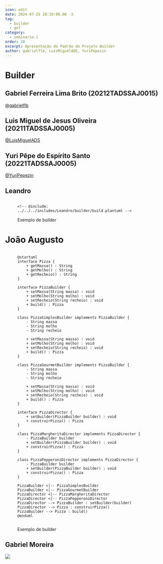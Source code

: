 ```yaml
---
icon: edit
date: 2024-07-25 20:10:00.00 -3
tag:
  - builder
  - gof
category:
  - seminario-1
order: 10
excerpt: Apresentação do Padrão de Projeto Builder
author: gabrielflb, LuisMiguelADS, YuriPepezin
---
```

# Builder

## Gabriel Ferreira Lima Brito (20212TADSSAJ0015)

[@gabrielflb](https://github.com/gabrielflb)

<!-- @include: ../../../includes/seminario-1-gabrielflb/README.md -->

## Luis Miguel de Jesus Oliveira (20211TADSSAJ0005)

[@LuisMiguelADS](https://github.com/LuisMiguelADS)

<!-- @include: ../../../includes/seminario-1-LuisMiguelADS/README.md -->

## Yuri Pêpe do Espírito Santo (20221TADSSAJ0005)

[@YuriPepezin](https://github.com/YuriPepezin)

<!-- @include: ../../../includes/seminario-1-YuriPepezin/ApYuri.md -->

## Leandro

<figure>

```plantuml

<!-- @include: ../../../includes/Leandro/builder/build.plantuml -->

```

<figcaption> Exemplo de builder</figcaption>
</figure>

# João Augusto

<figure>

```plantuml

@startuml
interface Pizza {
    + getMassa() : String
    + getMolho() : String
    + getRecheio() : String
}

interface PizzaBuilder {
    + setMassa(String massa) : void
    + setMolho(String molho) : void
    + setRecheio(String recheio) : void
    + build() : Pizza
}

class PizzaSimplesBuilder implements PizzaBuilder {
    - String massa
    - String molho
    - String recheio
    
    + setMassa(String massa) : void
    + setMolho(String molho) : void
    + setRecheio(String recheio) : void
    + build() : Pizza
}

class PizzaGourmetBuilder implements PizzaBuilder {
    - String massa
    - String molho
    - String recheio
    
    + setMassa(String massa) : void
    + setMolho(String molho) : void
    + setRecheio(String recheio) : void
    + build() : Pizza
}

interface PizzaDirector {
    + setBuilder(PizzaBuilder builder) : void
    + construirPizza() : Pizza
}

class PizzaMargheritaDirector implements PizzaDirector {
    - PizzaBuilder builder
    + setBuilder(PizzaBuilder builder) : void
    + construirPizza() : Pizza
}

class PizzaPepperoniDirector implements PizzaDirector {
    - PizzaBuilder builder
    + setBuilder(PizzaBuilder builder) : void
    + construirPizza() : Pizza
}

PizzaBuilder <|-- PizzaSimplesBuilder
PizzaBuilder <|-- PizzaGourmetBuilder
PizzaDirector <|-- PizzaMargheritaDirector
PizzaDirector <|-- PizzaPepperoniDirector
PizzaDirector --> PizzaBuilder : setBuilder(builder)
PizzaDirector --> Pizza : construirPizza()
PizzaBuilder --> Pizza : build()
@enduml


```
<figcaption> Exemplo de builder </figcaption>
</figure>

## Gabriel Moreira

[![](https://mermaid.ink/img/pako:eNq9VLFuwyAQ_RXEZKtJPsCyMrTp0KFdErWLFwKXBNmGCIOqNs2_FwyOwbKytSzAvZd37-5iLphKBrjAtCFdt-HkqEhbCWRXH0GPhjcMlA-VJRca1IFQWK9HyIPhisrlEm24AqqlmiA_FnoHThtIZH0IrVZ3wVRzuHnRJ6LuwTtlaD0SUlcFeuhAb6RUb6bdg8psjUj0x3yOubM6H5zpU3ZoJNHo051nmc_iyAVkfkPQb_OSRNRb_g1BsbPHfLDpxzCYv_igW8tBYx-3yy0nGcBsQsojVktq8N3NcuTj1yFrOulp67ynZFiXNP18OxFKWfOtnJDudPGmM9u_pKDYcuzVuRvNRoCX0s7hi3UVIYmTMR5-EKwMeb1FTdRQR2Jdy3ManviN_tf_NXmfOPli_jo1XuAWVEs4sw9Rn6zC-gQtVLiwR0ZUXeFKOB4xWm6_BMWFVgYWWElzPOHiQJrO3syZEQ3hFbtFgXFbxGt459x2_QV-o5TR?type=png)](https://mermaid.live/edit#pako:eNq9VLFuwyAQ_RXEZKtJPsCyMrTp0KFdErWLFwKXBNmGCIOqNs2_FwyOwbKytSzAvZd37-5iLphKBrjAtCFdt-HkqEhbCWRXH0GPhjcMlA-VJRca1IFQWK9HyIPhisrlEm24AqqlmiA_FnoHThtIZH0IrVZ3wVRzuHnRJ6LuwTtlaD0SUlcFeuhAb6RUb6bdg8psjUj0x3yOubM6H5zpU3ZoJNHo051nmc_iyAVkfkPQb_OSRNRb_g1BsbPHfLDpxzCYv_igW8tBYx-3yy0nGcBsQsojVktq8N3NcuTj1yFrOulp67ynZFiXNP18OxFKWfOtnJDudPGmM9u_pKDYcuzVuRvNRoCX0s7hi3UVIYmTMR5-EKwMeb1FTdRQR2Jdy3ManviN_tf_NXmfOPli_jo1XuAWVEs4sw9Rn6zC-gQtVLiwR0ZUXeFKOB4xWm6_BMWFVgYWWElzPOHiQJrO3syZEQ3hFbtFgXFbxGt459x2_QV-o5TR)
